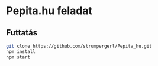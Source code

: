 # Pepita.hu feladat

## Futtatás

```sh
git clone https://github.com/strumpergerl/Pepita_hu.git
npm install
npm start
```
